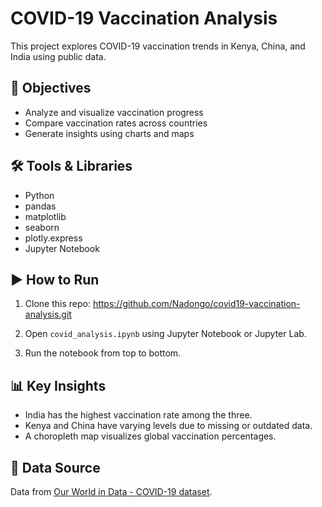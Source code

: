 # COVID-19 Vaccination Analysis

This project explores COVID-19 vaccination trends in Kenya, China, and India using public data.

## 📌 Objectives
- Analyze and visualize vaccination progress
- Compare vaccination rates across countries
- Generate insights using charts and maps

## 🛠 Tools & Libraries
- Python
- pandas
- matplotlib
- seaborn
- plotly.express
- Jupyter Notebook

## ▶️ How to Run
1. Clone this repo:
  https://github.com/Nadongo/covid19-vaccination-analysis.git

3. Open `covid_analysis.ipynb` using Jupyter Notebook or Jupyter Lab.
4. Run the notebook from top to bottom.

## 📊 Key Insights
- India has the highest vaccination rate among the three.
- Kenya and China have varying levels due to missing or outdated data.
- A choropleth map visualizes global vaccination percentages.

## 📁 Data Source
Data from [Our World in Data - COVID-19 dataset](https://ourworldindata.org/covid-vaccinations).
